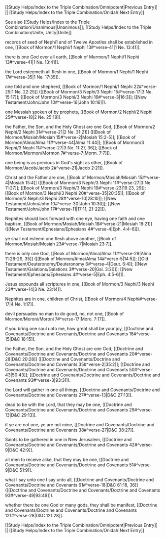 [[Study Helps/Index to the Triple Combination/Omnipotent|Previous Entry]]  ||  [[Study Helps/Index to the Triple Combination/Onidah|Next Entry]]

 See also [[Study Helps/Index to the Triple Combination/Unanimous|Unanimous]]; [[Study Helps/Index to the Triple Combination/Unite, Unity|Unite]]

 records of seed of Nephi1 and of Twelve Apostles shall be established in one, [[Book of Mormon/1 Nephi/1 Nephi 13#^verse-41|1 Ne. 13:41]].

 there is one God over all earth, [[Book of Mormon/1 Nephi/1 Nephi 13#^verse-41|1 Ne. 13:41]].

 the Lord esteemeth all flesh in one, [[Book of Mormon/1 Nephi/1 Nephi 17#^verse-35|1 Ne. 17:35]].

 one fold and one shepherd, [[Book of Mormon/1 Nephi/1 Nephi 22#^verse-25|1 Ne. 22:25]] ([[Book of Mormon/3 Nephi/3 Nephi 15#^verse-17|3 Ne. 15:17]]; [[Book of Mormon/3 Nephi/3 Nephi 16#^verse-3|16:3]]; [[New Testament/John/John 10#^verse-16|John 10:16]]).

 one Messiah spoken of by prophets, [[Book of Mormon/2 Nephi/2 Nephi 25#^verse-18|2 Ne. 25:18]].

 the Father, the Son, and the Holy Ghost are one God, [[Book of Mormon/2 Nephi/2 Nephi 31#^verse-21|2 Ne. 31:21]] ([[Book of Mormon/Mosiah/Mosiah 15#^verse-2|Mosiah 15:2-5]]; [[Book of Mormon/Alma/Alma 11#^verse-44|Alma 11:44]]; [[Book of Mormon/3 Nephi/3 Nephi 11#^verse-27|3 Ne. 11:27, 36]]; [[Book of Mormon/Mormon/Mormon 7#^verse-7|Morm. 7:7]]).

 one being is as precious in God's sight as other, [[Book of Mormon/Jacob/Jacob 2#^verse-21|Jacob 2:21]].

 Christ and the Father are one, [[Book of Mormon/Mosiah/Mosiah 15#^verse-4|Mosiah 15:4]] ([[Book of Mormon/3 Nephi/3 Nephi 11#^verse-27|3 Ne. 11:27]]; [[Book of Mormon/3 Nephi/3 Nephi 19#^verse-23|19:23, 29]]; [[Book of Mormon/3 Nephi/3 Nephi 20#^verse-35|20:35]]; [[Book of Mormon/3 Nephi/3 Nephi 28#^verse-10|28:10]]; [[New Testament/John/John 10#^verse-30|John 10:30]]; [[New Testament/John/John 17#^verse-11|17:11, 21-22]]).

 Nephites should look forward with one eye, having one faith and one baptism, [[Book of Mormon/Mosiah/Mosiah 18#^verse-21|Mosiah 18:21]] ([[New Testament/Ephesians/Ephesians 4#^verse-4|Eph. 4:4-6]]).

 ye shall not esteem one flesh above another, [[Book of Mormon/Mosiah/Mosiah 23#^verse-7|Mosiah 23:7]].

 there is only one God, [[Book of Mormon/Alma/Alma 11#^verse-28|Alma 11:28-29, 35]] ([[Book of Mormon/Alma/Alma 14#^verse-5|14:5]]; [[Old Testament/Deuteronomy/Deuteronomy 6#^verse-4|Deut. 6:4]]; [[New Testament/Galations/Galations 3#^verse-20|Gal. 3:20]]; [[New Testament/Ephesians/Ephesians 4#^verse-5|Eph. 4:5-6]]).

 Jesus expounds all scriptures in one, [[Book of Mormon/3 Nephi/3 Nephi 23#^verse-14|3 Ne. 23:14]].

 Nephites are in one, children of Christ, [[Book of Mormon/4 Nephi#^verse-17|4 Ne. 1:17]].

 devil persuades no man to do good, no, not one, [[Book of Mormon/Moroni/Moroni 7#^verse-17|Moro. 7:17]].

 if you bring one soul unto me, how great shall be your joy, [[Doctrine and Covenants/Doctrine and Covenants/Doctrine and Covenants 18#^verse-15|D&C 18:15]].

 the Father, the Son, and the Holy Ghost are one God, [[Doctrine and Covenants/Doctrine and Covenants/Doctrine and Covenants 20#^verse-28|D&C 20:28]] ([[Doctrine and Covenants/Doctrine and Covenants/Doctrine and Covenants 35#^verse-2|35:2]]; [[Doctrine and Covenants/Doctrine and Covenants/Doctrine and Covenants 50#^verse-43|50:43]]; [[Doctrine and Covenants/Doctrine and Covenants/Doctrine and Covenants 93#^verse-3|93:3]]).

 the Lord will gather in one all things, [[Doctrine and Covenants/Doctrine and Covenants/Doctrine and Covenants 27#^verse-13|D&C 27:13]].

 dead to be with the Lord, that they may be one, [[Doctrine and Covenants/Doctrine and Covenants/Doctrine and Covenants 29#^verse-13|D&C 29:13]].

 if ye are not one, ye are not mine, [[Doctrine and Covenants/Doctrine and Covenants/Doctrine and Covenants 38#^verse-27|D&C 38:27]].

 Saints to be gathered in one in New Jerusalem, [[Doctrine and Covenants/Doctrine and Covenants/Doctrine and Covenants 42#^verse-9|D&C 42:9]].

 all men to receive alike, that they may be one, [[Doctrine and Covenants/Doctrine and Covenants/Doctrine and Covenants 51#^verse-9|D&C 51:9]].

 what I say unto one I say unto all, [[Doctrine and Covenants/Doctrine and Covenants/Doctrine and Covenants 61#^verse-18|D&C 61:18, 36]] ([[Doctrine and Covenants/Doctrine and Covenants/Doctrine and Covenants 93#^verse-49|93:49]]).

 whether there be one God or many gods, they shall be manifest, [[Doctrine and Covenants/Doctrine and Covenants/Doctrine and Covenants 121#^verse-28|D&C 121:28]].

[[Study Helps/Index to the Triple Combination/Omnipotent|Previous Entry]]  ||  [[Study Helps/Index to the Triple Combination/Onidah|Next Entry]]